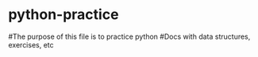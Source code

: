 # python-practice

#The purpose of this file is to practice python
#Docs with data structures, exercises, etc